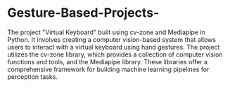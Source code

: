 # Gesture-Based-Projects-
The project "Virtual Keyboard" built using cv-zone and Mediapipe in Python.
It involves creating a computer vision-based system that allows users to interact with a virtual keyboard using hand gestures.
The project utilizes the cv-zone library, which provides a collection of computer vision functions and tools, and the Mediapipe library.
These libraries offer a comprehensive framework for building machine learning pipelines for perception tasks.
